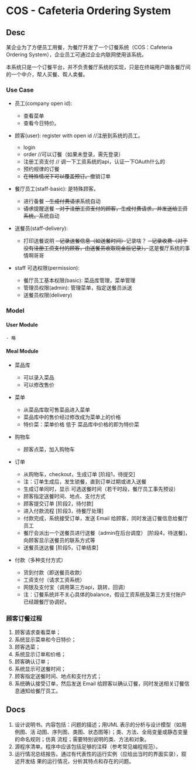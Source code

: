 # COS - Cafeteria Ordering System

## Desc

某企业为了方便员工用餐，为餐厅开发了一个订餐系统（COS：Cafeteria Ordering
System），企业员工可通过企业内联网使用该系统。

本系统只是一个订餐平台，并不负责餐厅系统的实现，只是在终端用户跟各餐厅间的一个中介，帮人买餐、帮人卖餐。

### Use Case

* 员工(company open id):

    - 查看菜单
    - 查看今日特价。

* 顾客(user): register with open id //注册到系统的员工。

    - login
    - order //可以订餐（如果未登录，需先登录）
    - 注册工资支付 // 调一下工资系统的api，认证一下OAuth什么的
    - 预约规律的订餐
    - ~~在特殊情况下可以覆盖预订。~~撤销订单

* 餐厅员工(staff-basic): 是特殊顾客。

    - 进行备餐
    ~~- 生成付费请求~~系统自动
    - ~~请求~~提醒送餐
    ~~- 对于注册工资支付的顾客，生成付费请求，并发送给工资系统。~~系统自动

* 送餐员(staff-delivery):

    - 打印送餐说明
    ~~- 记录送餐信息（如送餐时间）~~记录啥？
    ~~- 记录收费（对于没有注册工资支付的顾客，由送餐员收取现金后记录）。~~这是餐厅系统的事情啊哥哥

* staff 可选权限(permission):

    - 餐厅员工基本权限(basic): 菜品库管理，菜单管理
    - 管理员权限(admin): 管理菜单，指定送餐员派送
    - 送餐员权限(delivery)

### Model

#### User Module

    - 略

#### Meal Module

* 菜品库

    - 可以录入菜品
    - 可以修改售价

* 菜单

    - 从菜品库取可售菜品进入菜单
    - 菜品库中的售价经过修改成为菜单上的价格
    - 特价菜：菜单价格 低于 菜品库中价格的即为特价菜

* 购物车

    - 顾客点菜，加入购物车

* 订单

    - 从购物车，checkout，生成订单 [阶段1，待提交]
    - 注：订单生成后，发生锁餐，直到订单过期或进入送餐
    - 生成订单同时，显示 可选送餐时间（若干时段，餐厅员工事先预设）
    - 顾客指定送餐时间、地点、支付方式
    - 顾客提交订单 [阶段2，待付款]
    - 进入付款流程 [阶段3，待餐厅处理]
    - 付款完成，系统接受订单，发送 Email 给顾客，同时发送订餐信息给餐厅员工
    - 餐厅会派出一个送餐员进行送餐（admin在后台调度） [阶段4，待送餐]，向顾客显示送餐员的联系方式等
    - 送餐员送达餐 [阶段5，订单结束]

* 付款（多种支付方式）

    - 货到付款（即送餐员收款）
    - 工资支付（请求工资系统）
    - 网银及支付宝（调用第三方api，跳转，回调）
    - 注：订餐系统并不关心具体的balance，假设工资系统及第三方支付账户已经跟餐厅协调好。

### 顾客订餐过程

1. 顾客请求查看菜单；
2. 系统显示菜单和今日特价；
3. 顾客选菜；
4. 系统显示订单和价格；
5. 顾客确认订单；
6. 系统显示可送餐时间；
7. 顾客指定送餐时间、地点和支付方式；
8. 系统确认接受订单，然后发送 Email 给顾客以确认订餐，同时发送相关订餐信息通知给餐厅员工。

## Docs

1. 设计说明书。内容包括：问题的描述；用UML 表示的分析与设计模型（如用例图、活
动图、序列图、类图、状态图等）；类、方法、全局变量或静态变量的命名规则；仿真
流程；需要特别说明的类、方法和对象。
2. 源程序清单。程序中应该包括足够的注释（参考常见编程规范）。
3. 运行情况总结报告。通过有代表性的运行实例（应给出当时的界面实录），叙述开发结
果的运行情况，分析其特点和存在的问题。
